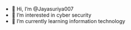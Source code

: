 - 👋 Hi, I’m @Jayasuriya007
- 👀 I’m interested in cyber security
- 🌱 I’m currently learning information technology


<!---
Jayasuriya007/Jayasuriya007 is a ✨ special ✨ repository because its `README.md` (this file) appears on your GitHub profile.
You can click the Preview link to take a look at your changes.
--->
